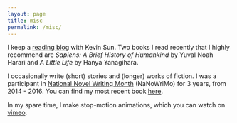 ```yaml
---
layout: page
title: misc
permalink: /misc/
---
```

I keep a [reading blog](https://albertandkevin.wordpress.com/) with Kevin Sun. Two books I read recently that I highly recommend are *Sapiens: A Brief History of Humankind* by Yuval Noah Harari and *A Little Life* by Hanya Yanagihara. 

I occasionally write (short) stories and (longer) works of fiction. I was a participant in [National Novel Writing Month](https://nanowrimo.org/) (NaNoWriMo) for 3 years, from 2014 - 2016. You can find my most recent book [here](https://www.amazon.com/Watersilk-Albert-Kuo/dp/1540777790). 

In my spare time, I make stop-motion animations, which you can watch on [vimeo](https://vimeo.com/albertkuo).

